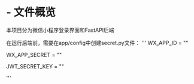 # - 文件概览
本项目分为微信小程序登录界面和FastAPI后端

在运行后端前，需要在app/config中创建secret.py文件：
'''
WX_APP_ID = ""

WX_APP_SECRET = ""

JWT_SECRET_KEY = ""

'''
